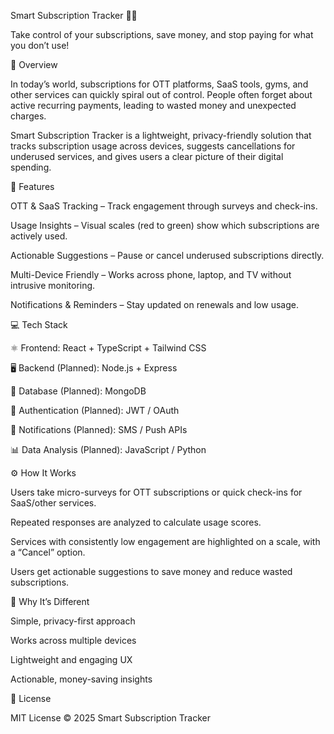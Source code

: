 Smart Subscription Tracker 📝💸

Take control of your subscriptions, save money, and stop paying for what you don’t use!

🌟 Overview

In today’s world, subscriptions for OTT platforms, SaaS tools, gyms, and other services can quickly spiral out of control. People often forget about active recurring payments, leading to wasted money and unexpected charges.

Smart Subscription Tracker is a lightweight, privacy-friendly solution that tracks subscription usage across devices, suggests cancellations for underused services, and gives users a clear picture of their digital spending.

🚀 Features

OTT & SaaS Tracking – Track engagement through surveys and check-ins.

Usage Insights – Visual scales (red to green) show which subscriptions are actively used.

Actionable Suggestions – Pause or cancel underused subscriptions directly.

Multi-Device Friendly – Works across phone, laptop, and TV without intrusive monitoring.

Notifications & Reminders – Stay updated on renewals and low usage.

💻 Tech Stack

⚛️ Frontend: React + TypeScript + Tailwind CSS

🖥️ Backend (Planned): Node.js + Express

💾 Database (Planned): MongoDB

🔐 Authentication (Planned): JWT / OAuth

📲 Notifications (Planned): SMS / Push APIs

📊 Data Analysis (Planned): JavaScript / Python

⚙️ How It Works

Users take micro-surveys for OTT subscriptions or quick check-ins for SaaS/other services.

Repeated responses are analyzed to calculate usage scores.

Services with consistently low engagement are highlighted on a scale, with a “Cancel” option.

Users get actionable suggestions to save money and reduce wasted subscriptions.

💎 Why It’s Different

Simple, privacy-first approach

Works across multiple devices

Lightweight and engaging UX

Actionable, money-saving insights

📄 License

MIT License © 2025 Smart Subscription Tracker
